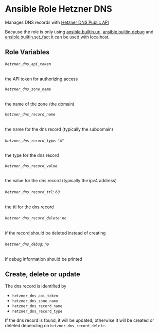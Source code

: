 # Ansible Role Hetzner DNS
Manages DNS records with [Hetzner DNS Public API](https://dns.hetzner.com/api-docs)

Because the role is only using [ansible.builtin.uri](https://docs.ansible.com/ansible/latest/collections/ansible/builtin/uri_module.html), [ansible.builtin.debug](https://docs.ansible.com/ansible/latest/collections/ansible/builtin/debug_module.html) and [ansible.builtin.set_fact](https://docs.ansible.com/ansible/latest/collections/ansible/builtin/set_fact_module.html)
it can be used with localhost.

## Role Variables

###### `hetzner_dns_api_token`

the API token for authorizing access

###### `hetzner_dns_zone_name`

the name of the zone (the domain)

###### `hetzner_dns_record_name`

the name for the dns record (typically the subdomain)

###### `hetzner_dns_record_type`: `"A"`

the type for the dns record

###### `hetzner_dns_record_value`

the value for the dns record (typically the ipv4 address)

###### `hetzner_dns_record_ttl`: `60`

the ttl for the dns record

###### `hetzner_dns_record_delete`: `no`

if the record should be deleted instead of creating

###### `hetzner_dns_debug`: `no`
if debug information should be printed

## Create, delete or update
The dns record is identified by
- `hetzner_dns_api_token`
- `hetzner_dns_zone_name`
- `hetzner_dns_record_name`
- `hetzner_dns_record_type`

If the dns record is found, it will be updated, otherwise it will be created or deleted depending on `hetzner_dns_record_delete`.